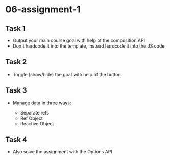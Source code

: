# 06-assignment-1

## Task 1

- Output your main course goal with help of the composition API
- Don't hardcode it into the template, instead hardcode it into the JS code

## Task 2

- Toggle (show/hide) the goal with help of the button

## Task 3

- Manage data in three ways:

  - Separate refs
  - Ref Object
  - Reactive Object

## Task 4

- Also solve the assignment with the Options API
